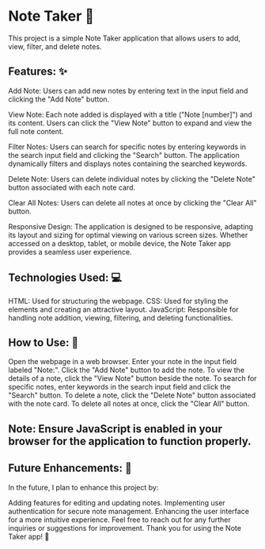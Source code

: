 
# Note Taker 📝
This project is a simple Note Taker application that allows users to add, view, filter, and delete notes.

## Features: ✨
Add Note: Users can add new notes by entering text in the input field and clicking the "Add Note" button.

View Note: Each note added is displayed with a title ("Note [number]") and its content. Users can click the "View Note" button to expand and view the full note content.

Filter Notes: Users can search for specific notes by entering keywords in the search input field and clicking the "Search" button. The application dynamically filters and displays notes containing the searched keywords.

Delete Note: Users can delete individual notes by clicking the "Delete Note" button associated with each note card.

Clear All Notes: Users can delete all notes at once by clicking the "Clear All" button.

Responsive Design: The application is designed to be responsive, adapting its layout and sizing for optimal viewing on various screen sizes. Whether accessed on a desktop, tablet, or mobile device, the Note Taker app provides a seamless user experience.

## Technologies Used: 💻
HTML: Used for structuring the webpage.
CSS: Used for styling the elements and creating an attractive layout.
JavaScript: Responsible for handling note addition, viewing, filtering, and deleting functionalities.

## How to Use: 📝
Open the webpage in a web browser.
Enter your note in the input field labeled "Note:".
Click the "Add Note" button to add the note.
To view the details of a note, click the "View Note" button beside the note.
To search for specific notes, enter keywords in the search input field and click the "Search" button.
To delete a note, click the "Delete Note" button associated with the note card.
To delete all notes at once, click the "Clear All" button.

## Note: Ensure JavaScript is enabled in your browser for the application to function properly.

## Future Enhancements: 🚀
In the future, I plan to enhance this project by:

Adding features for editing and updating notes.
Implementing user authentication for secure note management.
Enhancing the user interface for a more intuitive experience.
Feel free to reach out for any further inquiries or suggestions for improvement. Thank you for using the Note Taker app! 🌟

